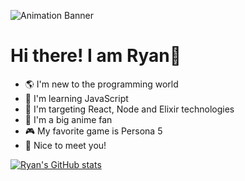 ![Animation Banner](https://user-images.githubusercontent.com/93164668/138920363-af84d7f9-91a1-4d63-b5eb-65a977ece833.gif)


# Hi there! I am Ryan👋

 - 🌎 I'm new to the programming world
 - 📖 I'm learning JavaScript
 - 🎯 I'm targeting React, Node and Elixir technologies
 - 🤩 I'm a big anime fan
 - 🎮 My favorite game is Persona 5
 - 🤝 Nice to meet you!

[![Ryan's GitHub stats](https://github-readme-stats.vercel.app/api?username=ryanvgomes&count_private=true&show_icons=true&theme=tokyonight)](https://github.com/ryanvgomes/github-readme-stats)
